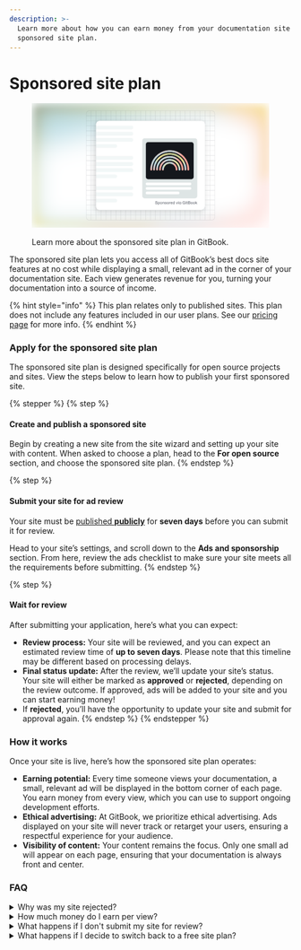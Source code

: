 ```yaml
---
description: >-
  Learn more about how you can earn money from your documentation site with our
  sponsored site plan.
---
```


# Sponsored site plan

<figure><img src="../../.gitbook/assets/10_01_25_sponsored_site_plan_hero.svg" alt=""><figcaption><p>Learn more about the sponsored site plan in GitBook.</p></figcaption></figure>

The sponsored site plan lets you access all of GitBook’s best docs site features at no cost while displaying a small, relevant ad in the corner of your documentation site. Each view generates revenue for you, turning your documentation into a source of income.

{% hint style="info" %}
This plan relates only to published sites. This plan does not include any features included in our user plans. See our [pricing page](https://www.gitbook.com/pricing) for more info.
{% endhint %}

### Apply for the sponsored site plan

The sponsored site plan is designed specifically for open source projects and sites. View the steps below to learn how to publish your first sponsored site.

{% stepper %}
{% step %}
#### Create and publish a sponsored site

Begin by creating a new site from the site wizard and setting up your site with content. When asked to choose a plan, head to the **For open source** section, and choose the sponsored site plan.
{% endstep %}

{% step %}
#### Submit your site for ad review

Your site must be [published **publicly**](../../publishing-documentation/publish-a-docs-site/public-publishing.md) for **seven days** before you can submit it for review.

Head to your site’s settings, and scroll down to the **Ads and sponsorship** section. From here, review the ads checklist to make sure your site meets all the requirements before submitting.
{% endstep %}

{% step %}
#### Wait for review

After submitting your application, here’s what you can expect:

* **Review process:** Your site will be reviewed, and you can expect an estimated review time of **up to seven days**. Please note that this timeline may be different based on processing delays.
* **Final status update:** After the review, we’ll update your site’s status. Your site will either be marked as **approved** or **rejected**, depending on the review outcome. If approved, ads will be added to your site and you can start earning money!
* If **rejected**, you’ll have the opportunity to update your site and submit for approval again.
{% endstep %}
{% endstepper %}

### How it works

Once your site is live, here’s how the sponsored site plan operates:

* **Earning potential:** Every time someone views your documentation, a small, relevant ad will be displayed in the bottom corner of each page. You earn money from every view, which you can use to support ongoing development efforts.
* **Ethical advertising:** At GitBook, we prioritize ethical advertising. Ads displayed on your site will never track or retarget your users, ensuring a respectful experience for your audience.
* **Visibility of content:** Your content remains the focus. Only one small ad will appear on each page, ensuring that your documentation is always front and center.

### FAQ

<details>

<summary>Why was my site rejected?</summary>

Your site may be rejected for the sponsored site plan for several reasons. Common reasons include, but are not limited to:

* Your project is not an open source or not-for-profit project.
* Your project is a cryptocurrency project.
* The site is not published in English as it's **primary** language.
* The site does not contain quality content.
* The site does not reach a minimum number of page views per month.

</details>

<details>

<summary>How much money do I earn per view?</summary>

The CPM (cost per 1000) fluctuates, meaning there isn't a set $ amount per view.

After your site is approved, you'll gain access to your ads dashboard, giving you more insights into how your site performs over time.

</details>

<details>

<summary>What happens if I don't submit my site for review?</summary>

The sponsored site plan allows you to use ultimate site features to get your site ready before submitting it for review.

Any site not submitted for revierw after 1 month will automatically revert back to a free plan, and any ultimate site features used will be turned off, including things like custom domains, customizations, and more.

</details>

<details>

<summary>What happens if I decide to switch back to a free site plan?</summary>

The sponsored site plan includes features that are not available to sites on the free plan. Switching back to a free plan will effectively downgrade your site plan, meaning you may lose access to certain features.

</details>
